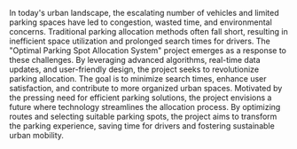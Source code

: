 In today's urban landscape, the escalating number of vehicles and limited parking spaces have led to congestion, wasted time, and environmental concerns. Traditional parking allocation methods often fall short, resulting in inefficient space utilization and prolonged search times for drivers. 
The "Optimal Parking Spot Allocation System" project emerges as a response to these challenges. By leveraging advanced algorithms, real-time data updates, and user-friendly design, the project seeks to revolutionize parking allocation. The goal is to minimize search times, enhance user satisfaction, and contribute to more organized urban spaces. 
Motivated by the pressing need for efficient parking solutions, the project envisions a future where technology streamlines the allocation process. By optimizing routes and selecting suitable parking spots, the project aims to transform the parking experience, saving time for drivers and fostering sustainable urban mobility. 
